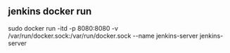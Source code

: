 ## jenkins docker run
sudo docker run -itd -p 8080:8080 -v /var/run/docker.sock:/var/run/docker.sock --name jenkins-server jenkins-server